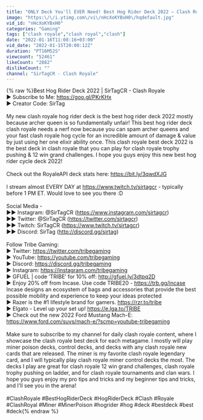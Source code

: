 ```yaml
---
title: "ONLY Deck You'll EVER Need! Best Hog Rider Deck 2022 — Clash Royale"
image: "https:\/\/i.ytimg.com\/vi\/nHcXoKYBxH0\/hqdefault.jpg"
vid_id: "nHcXoKYBxH0"
categories: "Gaming"
tags: ["clash royale","clash royal","clash"]
date: "2022-01-16T11:08:16+03:00"
vid_date: "2022-01-15T20:00:12Z"
duration: "PT16M52S"
viewcount: "52461"
likeCount: "2882"
dislikeCount: ""
channel: "SirTagCR - Clash Royale"
---
```

{% raw %}Best Hog Rider Deck 2022 | SirTagCR - Clash Royale<br />► Subscribe to Me: <a rel="nofollow" target="blank" href="https://goo.gl/PKrKHx">https://goo.gl/PKrKHx</a><br />► Creator Code: SirTag<br /><br />My new clash royale hog rider deck is the best hog rider deck 2022 mostly because archer queen is so fundamentally unfair! This best hog rider deck clash royale needs a nerf now because you can spam archer queens and your fast clash royale hog cycle for an incredible amount of damage &amp; value by just using her one elixir ability once. This clash royale best deck 2022 is the best deck in clash royale that you can play for clash royale trophy pushing &amp; 12 win grand challenges. I hope you guys enjoy this new best hog rider cycle deck 2022!<br /><br />Check out the RoyaleAPI deck stats here: <a rel="nofollow" target="blank" href="https://bit.ly/3qwdXJG">https://bit.ly/3qwdXJG</a><br /><br />I stream almost EVERY DAY at <a rel="nofollow" target="blank" href="https://www.twitch.tv/sirtagcr">https://www.twitch.tv/sirtagcr</a> - typically before 1 PM ET. Would love to see you there :D<br /><br />Social Media -<br />►► Instagram: @SirTagCR (<a rel="nofollow" target="blank" href="https://www.instagram.com/sirtagcr)">https://www.instagram.com/sirtagcr)</a><br />►► Twitter: @SirTagCR (<a rel="nofollow" target="blank" href="https://twitter.com/sirtagcr)">https://twitter.com/sirtagcr)</a> <br />►► Twitch: SirTagCR (<a rel="nofollow" target="blank" href="https://www.twitch.tv/sirtagcr)">https://www.twitch.tv/sirtagcr)</a><br />►► Discord: SirTag (<a rel="nofollow" target="blank" href="http://discord.gg/sirtag)">http://discord.gg/sirtag)</a><br /><br />Follow Tribe Gaming:<br />▶ Twitter: <a rel="nofollow" target="blank" href="https://twitter.com/tribegaming">https://twitter.com/tribegaming</a><br />▶ YouTube: <a rel="nofollow" target="blank" href="https://youtube.com/tribegaming">https://youtube.com/tribegaming</a><br />▶ Discord: <a rel="nofollow" target="blank" href="https://discord.gg/tribegaming">https://discord.gg/tribegaming</a><br />▶ Instagram: <a rel="nofollow" target="blank" href="https://instagram.com/tribegaming">https://instagram.com/tribegaming</a><br />▶ GFUEL | code ‘TRIBE’ for 10% off: <a rel="nofollow" target="blank" href="http://gfuel.ly/3dtpq2D">http://gfuel.ly/3dtpq2D</a><br />▶ Enjoy 20% off from Incase. Use code TRIBE20 - <a rel="nofollow" target="blank" href="https://trb.gg/incase">https://trb.gg/incase</a> <br />Incase designs an ecosystem of bags and accessories that provide the best possible mobility and experience to keep your ideas protected<br />▶ Razer is the #1 lifestyle brand for gamers. <a rel="nofollow" target="blank" href="https://rzr.to/tribe">https://rzr.to/tribe</a> <br />▶ Elgato - Level up your set up! <a rel="nofollow" target="blank" href="https://e.lga.to/TRIBE">https://e.lga.to/TRIBE</a><br />▶ Check out the new 2022 Ford Mustang Mach-E: <a rel="nofollow" target="blank" href="https://www.ford.com/suvs/mach-e/?scmp=youtube-tribegaming">https://www.ford.com/suvs/mach-e/?scmp=youtube-tribegaming</a><br /><br />Make sure to subscribe to my channel for daily clash royale content, where I showcase the clash royale best deck for each metagame. I mostly will play miner poison decks, control decks, and decks with any clash royale new cards that are released. The miner is my favorite clash royale legendary card, and I will typically play clash royale miner control decks the most. The decks I play are great for clash royale 12 win grand challenges, clash royale trophy pushing on ladder, and for clash royale tournaments and clan wars. I hope you guys enjoy my pro tips and tricks and my beginner tips and tricks, and I'll see you in the arena!<br /><br />#ClashRoyale #BestHogRiderDeck #HogRiderDeck #Clash #Royale #ClashRoyal #Miner #MinerPoison #hogrider #hog #deck #bestdeck #best #deck{% endraw %}
